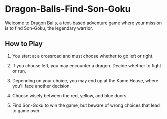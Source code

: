 # Dragon-Balls-Find-Son-Goku

Welcome to Dragon Balls, a text-based adventure game where your mission is to find Son-Goku, the legendary warrior.

## How to Play

1. You start at a crossroad and must choose whether to go left or right.

2. If you choose left, you may encounter a dragon. Decide whether to fight or run.

3. Depending on your choice, you may end up at the Kame House, where you'll face another decision.

4. Choose wisely between the red, yellow, and blue doors.

5. Find Son-Goku to win the game, but beware of wrong choices that lead to game over.
